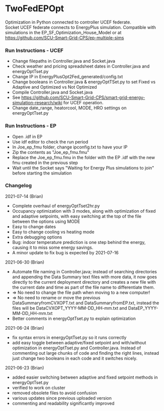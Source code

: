 # TwoFedEPOpt
Optimization in Python connected to controller UCEF federate.   
Socket UCEF federate connects to EnergyPlus simulation. Compatible with simulations in the EP_SF_Optimization_House_Model or at https://github.com/SCU-Smart-Grid-CPS/ep-multiple-sims

### Run Instructions - UCEF
* Change filepaths in Controller.java and Socket.java
* Check weather and pricing spreadsheet dates in Controller.java and energyOptTset.py
* Change IP in EnergyPlusOpt2Fed_generated/config.txt
* Change booleans in Controller.java & energyOptTSet.py to set Fixed vs Adaptive and Optimized vs Not Optimized
* Compile Controller.java and Socket.java
* See https://github.com/SCU-Smart-Grid-CPS/smart-grid-energy-simulation-research/wiki for UCEF operation.
* Change date_range, heatorcool, MODE, HRO settings on energyOptTset.py

### Run Instructions - EP
* Open .idf in EP
* Use idf editor to check the run period
* In Joe_ep_fmu folder, change ipconfig.txt to have your IP
* Zip the contents as "Joe_ep_fmu.fmu"
* Replace the Joe_ep_fmu.fmu in the folder with the EP .idf with the new fmu created in the previous step
* Wait until the Socket says "Waiting for Energy Plus simulations to join" before starting the simulation

### Changelog
2021-07-14 (Brian)
* Complete overhaul of energyOptTset2hr.py
* Occupancy optimization with 3 modes, along with optimization of fixed and adaptive setpoints, with easy switching at the top of the file between the options using MODE
* Easy to change dates
* Easy to change cooling vs heating mode
* Extra debugging options
* Bug: indoor temperature prediction is one step behind the energy, causing it to miss some energy savings.
* A minor update to fix bug is expected by 2021-07-16

2021-06-30 (Brian)
* Automate file naming in Controller.java; instead of searching directories and appending the Data Summary text files with more data, it now goes directly to the current deployment directory and creates a new file with the current date and time as part of the file name to differentiate them. 
* => No need to change the file path when moving to a new computer! 
* => No need to rename or move the previous DataSummaryfromCVXOPT.txt and DataSummaryfromEP.txt, instead the files will be DataCVXOPT_YYYY-MM-DD_HH-mm.txt and DataEP_YYYY-MM-DD_HH-mm.txt
* Better comments in energyOptTset.py to explain optimization


2021-06-24 (Brian)
* fix syntax errors in energyOptTset.py so it runs correctly
* add easy toggle between adaptive/fixed setpoint and with/without optimization in energyOptTset.py and Controller.java. Instead of commenting out large chunks of code and finding the right lines, instead just change two booleans in each code and it switches nicely.


2021-06-23 (Brian)
* added easier switching between adaptive and fixed setpoint methods in energyOptTset.py
* verified to work on cluster
* removed obsolete files to avoid confusion
* various updates since previous uploaded version
* commenting and readability significantly improved

